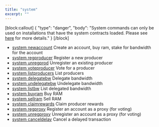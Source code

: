 ```yaml
---
title: "system"
excerpt: ""
---
```

[block:callout]
{
  "type": "danger",
  "body": "System commands can only be used on installations that have the system contracts loaded. Please see [here](https://developers.eos.io/eosio-nodeos/docs/bios-boot-sequence) for more details."
}
[/block]
- [system newaccount](#cleos-system-newaccount)   Create an account, buy ram, stake for bandwidth for the account
- [system regproducer](#cleos-system-regproducer)  Register a new producer
- [system unregprod](#cleos-system-unregprod)  Unregister an existing producer
- [system voteproducer](#cleos-system-voteproducer)  Vote for a producer
- [system listproducers](#cleos-system-listproducers)  List producers
- [system delegatebw](#cleos-system-delegatebw) Delegate bandwidth
- [system undelegatebw](#cleos-system-undelegatebw)  Undelegate bandwidth
- [system listbw](#cleos-system-listbw)  List delegated bandwidth
- [system buyram](#cleos-system-buyram)  Buy RAM
- [system sellram](#cleos-system-sellram)  Sell RAM
- [system claimrewards](#cleos-system-claimrewards)  Claim producer rewards
- [system regproxy](#cleos-system-regproxy)  Register an account as a proxy (for voting)
- [system unregproxy](#cleos-system-unregproxy)  Unregister an account as a proxy (for voting)
- [system canceldelay](#cleos-system-canceldelay)  Cancel a delayed transaction